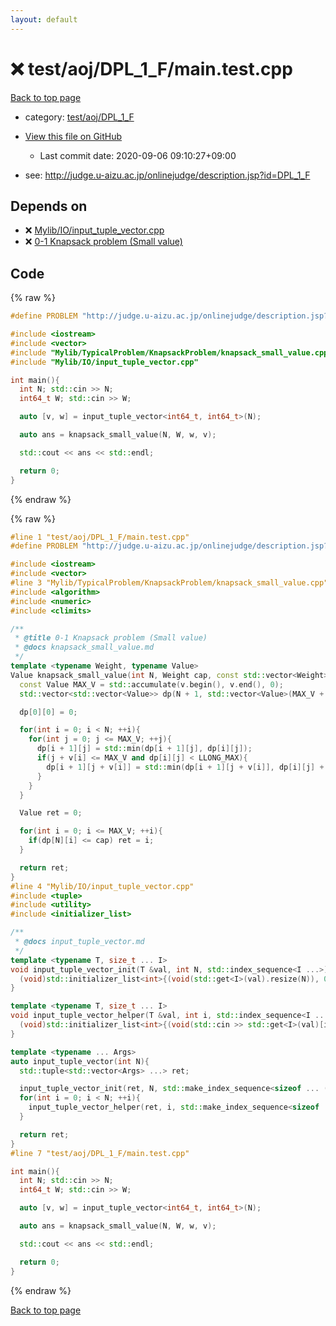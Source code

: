 ```yaml
---
layout: default
---
```


<!-- mathjax config similar to math.stackexchange -->
<script type="text/javascript" async
  src="https://cdnjs.cloudflare.com/ajax/libs/mathjax/2.7.5/MathJax.js?config=TeX-MML-AM_CHTML">
</script>
<script type="text/x-mathjax-config">
  MathJax.Hub.Config({
    TeX: { equationNumbers: { autoNumber: "AMS" }},
    tex2jax: {
      inlineMath: [ ['$','$'] ],
      processEscapes: true
    },
    "HTML-CSS": { matchFontHeight: false },
    displayAlign: "left",
    displayIndent: "2em"
  });
</script>

<script type="text/javascript" src="https://cdnjs.cloudflare.com/ajax/libs/jquery/3.4.1/jquery.min.js"></script>
<script src="https://cdn.jsdelivr.net/npm/jquery-balloon-js@1.1.2/jquery.balloon.min.js" integrity="sha256-ZEYs9VrgAeNuPvs15E39OsyOJaIkXEEt10fzxJ20+2I=" crossorigin="anonymous"></script>
<script type="text/javascript" src="../../../../assets/js/copy-button.js"></script>
<link rel="stylesheet" href="../../../../assets/css/copy-button.css" />


# :x: test/aoj/DPL_1_F/main.test.cpp

<a href="../../../../index.html">Back to top page</a>

* category: <a href="../../../../index.html#957906ba4d4b0f9584675f3244cffcf8">test/aoj/DPL_1_F</a>
* <a href="{{ site.github.repository_url }}/blob/master/test/aoj/DPL_1_F/main.test.cpp">View this file on GitHub</a>
    - Last commit date: 2020-09-06 09:10:27+09:00


* see: <a href="http://judge.u-aizu.ac.jp/onlinejudge/description.jsp?id=DPL_1_F">http://judge.u-aizu.ac.jp/onlinejudge/description.jsp?id=DPL_1_F</a>


## Depends on

* :x: <a href="../../../../library/Mylib/IO/input_tuple_vector.cpp.html">Mylib/IO/input_tuple_vector.cpp</a>
* :x: <a href="../../../../library/Mylib/TypicalProblem/KnapsackProblem/knapsack_small_value.cpp.html">0-1 Knapsack problem (Small value)</a>


## Code

<a id="unbundled"></a>
{% raw %}
```cpp
#define PROBLEM "http://judge.u-aizu.ac.jp/onlinejudge/description.jsp?id=DPL_1_F"

#include <iostream>
#include <vector>
#include "Mylib/TypicalProblem/KnapsackProblem/knapsack_small_value.cpp"
#include "Mylib/IO/input_tuple_vector.cpp"

int main(){
  int N; std::cin >> N;
  int64_t W; std::cin >> W;

  auto [v, w] = input_tuple_vector<int64_t, int64_t>(N);

  auto ans = knapsack_small_value(N, W, w, v);

  std::cout << ans << std::endl;

  return 0;
}

```
{% endraw %}

<a id="bundled"></a>
{% raw %}
```cpp
#line 1 "test/aoj/DPL_1_F/main.test.cpp"
#define PROBLEM "http://judge.u-aizu.ac.jp/onlinejudge/description.jsp?id=DPL_1_F"

#include <iostream>
#include <vector>
#line 3 "Mylib/TypicalProblem/KnapsackProblem/knapsack_small_value.cpp"
#include <algorithm>
#include <numeric>
#include <climits>

/**
 * @title 0-1 Knapsack problem (Small value)
 * @docs knapsack_small_value.md
 */
template <typename Weight, typename Value>
Value knapsack_small_value(int N, Weight cap, const std::vector<Weight> &w, const std::vector<Value> &v){
  const Value MAX_V = std::accumulate(v.begin(), v.end(), 0);
  std::vector<std::vector<Value>> dp(N + 1, std::vector<Value>(MAX_V + 1, LLONG_MAX));

  dp[0][0] = 0;

  for(int i = 0; i < N; ++i){
    for(int j = 0; j <= MAX_V; ++j){
      dp[i + 1][j] = std::min(dp[i + 1][j], dp[i][j]);
      if(j + v[i] <= MAX_V and dp[i][j] < LLONG_MAX){
        dp[i + 1][j + v[i]] = std::min(dp[i + 1][j + v[i]], dp[i][j] + w[i]);
      }
    }
  }

  Value ret = 0;

  for(int i = 0; i <= MAX_V; ++i){
    if(dp[N][i] <= cap) ret = i;
  }

  return ret;
}
#line 4 "Mylib/IO/input_tuple_vector.cpp"
#include <tuple>
#include <utility>
#include <initializer_list>

/**
 * @docs input_tuple_vector.md
 */
template <typename T, size_t ... I>
void input_tuple_vector_init(T &val, int N, std::index_sequence<I ...>){
  (void)std::initializer_list<int>{(void(std::get<I>(val).resize(N)), 0) ...};
}

template <typename T, size_t ... I>
void input_tuple_vector_helper(T &val, int i, std::index_sequence<I ...>){
  (void)std::initializer_list<int>{(void(std::cin >> std::get<I>(val)[i]), 0) ...};
}

template <typename ... Args>
auto input_tuple_vector(int N){
  std::tuple<std::vector<Args> ...> ret;

  input_tuple_vector_init(ret, N, std::make_index_sequence<sizeof ... (Args)>());
  for(int i = 0; i < N; ++i){
    input_tuple_vector_helper(ret, i, std::make_index_sequence<sizeof ... (Args)>());
  }

  return ret;
}
#line 7 "test/aoj/DPL_1_F/main.test.cpp"

int main(){
  int N; std::cin >> N;
  int64_t W; std::cin >> W;

  auto [v, w] = input_tuple_vector<int64_t, int64_t>(N);

  auto ans = knapsack_small_value(N, W, w, v);

  std::cout << ans << std::endl;

  return 0;
}

```
{% endraw %}

<a href="../../../../index.html">Back to top page</a>

